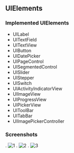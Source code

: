## UIElements
### Implemented UIElements
* UILabel
* UITextField
* UITextView
* UIButton
* UIDatePicker
* UIPageControl
* UISegmentedControl
* UISlider
* UIStepper
* UISwitch
* UIActivityIndicatorView
* UIImageView
* UIProgressView
* UIPickerView
* UIToolBar
* UITabBar
* UIImagePickerController

### Screenshots
. ![1](https://user-images.githubusercontent.com/59638518/122765097-c6bf2680-d2bd-11eb-8cad-89f5d7ac224e.png)
. ![2](https://user-images.githubusercontent.com/59638518/122765104-c888ea00-d2bd-11eb-9d10-ed2e561ed97c.png)
. ![3](https://user-images.githubusercontent.com/59638518/122765121-caeb4400-d2bd-11eb-93a2-c44cdf53b6cc.png)
